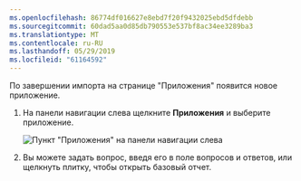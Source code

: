 ```yaml
---
ms.openlocfilehash: 86774df016627e8ebd7f20f9432025ebd5dfdebb
ms.sourcegitcommit: 60dad5aa0d85db790553e537bf8ac34ee3289ba3
ms.translationtype: MT
ms.contentlocale: ru-RU
ms.lasthandoff: 05/29/2019
ms.locfileid: "61164592"
---
```

По завершении импорта на странице "Приложения" появится новое приложение.

1. На панели навигации слева щелкните **Приложения** и выберите приложение.
   
     ![Пункт "Приложения" на панели навигации слева](media/powerbi-service-apps-open-app/power-bi-service-apps-left-nav.png)
2. Вы можете задать вопрос, введя его в поле вопросов и ответов, или щелкнуть плитку, чтобы открыть базовый отчет. 

